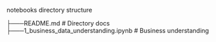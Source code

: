 notebooks directory structure

├───README.md                             # Directory docs
├───1_business_data_understanding.ipynb   # Business understanding 